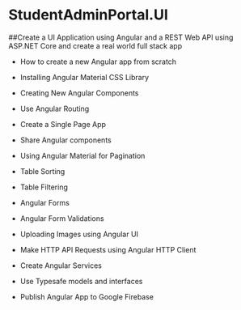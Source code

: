 # StudentAdminPortal.UI

##Create a UI Application using Angular and a REST Web API using ASP.NET Core and create a real world full stack app

- How to create a new Angular app from scratch

- Installing Angular Material CSS Library

- Creating New Angular Components

- Use Angular Routing

- Create a Single Page App

- Share Angular components

- Using Angular Material for Pagination

- Table Sorting

- Table Filtering

- Angular Forms

- Angular Form Validations

- Uploading Images using Angular UI

- Make HTTP API Requests using Angular HTTP Client

- Create Angular Services

- Use Typesafe models and interfaces

- Publish Angular App to Google Firebase

